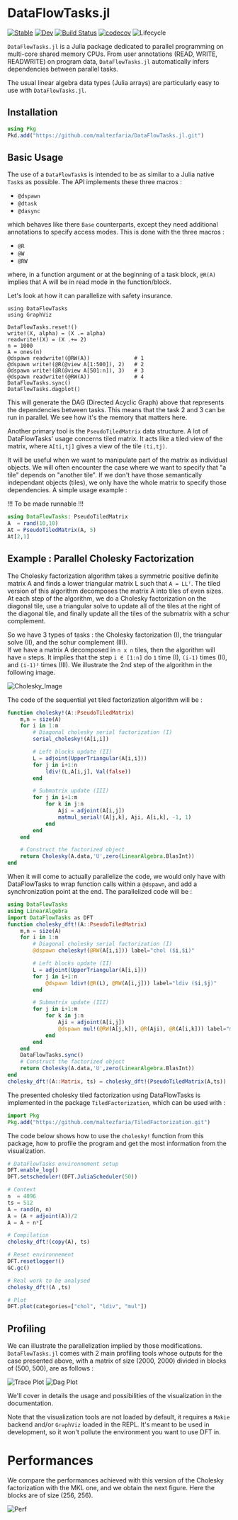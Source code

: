 # DataFlowTasks.jl

[![Stable](https://img.shields.io/badge/docs-stable-blue.svg)](https://maltezfaria.github.io/DataFlowTasks.jl/stable)
[![Dev](https://img.shields.io/badge/docs-dev-blue.svg)](https://maltezfaria.github.io/DataFlowTasks.jl/dev)
[![Build
Status](https://github.com/maltezfaria/DataFlowTasks.jl/workflows/CI/badge.svg)](https://github.com/maltezfaria/DataFlowTasks.jl/actions)
[![codecov](https://codecov.io/gh/maltezfaria/DataFlowTasks.jl/branch/main/graph/badge.svg?token=UOWU691WWG)](https://codecov.io/gh/maltezfaria/DataFlowTasks.jl)
![Lifecycle](https://img.shields.io/badge/lifecycle-experimental-blue.svg)

`DataFlowTasks.jl` is a Julia package dedicated to parallel programming on multi-core shared memory CPUs. From user annotations (READ, WRITE, READWRITE) on program data, `DataFlowTasks.jl` automatically infers dependencies between parallel tasks.

The usual linear algebra data types (Julia arrays) are particularly easy to use with `DataFlowTasks.jl`.

## Installation

```julia
using Pkg
Pkd.add("https://github.com/maltezfaria/DataFlowTasks.jl.git")
```

## Basic Usage

The use of a `DataFlowTask`s is intended to be as similar to a Julia native `Task`s as possible. The API implements these three macros :
* `@dspawn`
* `@dtask`
* `@dasync`

which behaves like there `Base` counterparts, except they need additional annotations to specify access modes. This is done with the three macros :
* `@R`
* `@W`
* `@RW`

where, in a function argument or at the beginning of a task block, `@R(A)` implies that A will be in read mode in the function/block.

Let's look at how it can parallelize with safety insurance.

```@example
using DataFlowTasks
using GraphViz

DataFlowTasks.reset!()
write!(X, alpha) = (X .= alpha)
readwrite!(X) = (X .+= 2)
n = 1000
A = ones(n)
@dspawn readwrite!(@RW(A))              # 1
@dspawn write!(@R(@view A[1:500]), 2)   # 2
@dspawn write!(@R(@view A[501:n]), 3)   # 3
@dspawn readwrite!(@RW(A))              # 4
DataFlowTasks.sync()
DataFlowTasks.dagplot()
```

This will generate the DAG (Directed Acyclic Graph) above that represents the dependencies between tasks. This means that the task 2 and 3 can be run in parallel. We see how it's the memory that matters here.

Another primary tool is the `PseudoTiledMatrix` data structure. A lot of DataFlowTasks' usage concerns tiled matrix. It acts like a tiled view of the matrix, where `A[ti,tj]` gives a view of the tile `(ti,tj)`.  

It will be useful when we want to manipulate part of the matrix as individual objects. We will often encounter the case where we want to specify that "a tile" depends on "another tile". If we don't have those semantically independant objects (tiles), we only have the whole matrix to specify those dependencies. 
A simple usage example :

!!! To be made runnable !!!  
```julia
using DataFlowTasks: PseudoTiledMatrix
A  = rand(10,10)
At = PseudoTiledMatrix(A, 5)
At[2,1]
```

## Example : Parallel Cholesky Factorization

The Cholesky factorization algorithm takes a symmetric positive definite matrix A and finds a lower triangular matrix L such that `A = LLᵀ`. The tiled version of this algorithm decomposes the matrix A into tiles of even sizes. At each step of the algorithm, we do a Cholesky factorization on the diagonal tile, use a triangular solve to update all of the tiles at the right of the diagonal tile, and finally update all the tiles of the submatrix with a schur complement.

So we have 3 types of tasks : the Cholesky factorization (I), the triangular solve (II), and the schur complement (III).  
If we have a matrix A decomposed in `n x n` tiles, then the algorithm will have `n` steps. It implies that the step `i ∈ [1:n]` do `1` time (I), `(i-1)` times (II), and `(i-1)²` times (III). We illustrate the 2nd step of the algorithm in the following image.

![Cholesky_Image](docs/src/Cholesky_2ndStep.png)

The code of the sequential yet tiled factorization algorithm will be :

```julia
function cholesky!(A::PseudoTiledMatrix)
    m,n = size(A)
    for i in 1:m
        # Diagonal cholesky serial factorization (I)
        serial_cholesky!(A[i,i])

        # Left blocks update (II)
        L = adjoint(UpperTriangular(A[i,i]))
        for j in i+1:n
            ldiv!(L,A[i,j], Val(false))
        end

        # Submatrix update (III)
        for j in i+1:m
            for k in j:n
                Aji = adjoint(A[i,j])
                matmul_serial!(A[j,k], Aji, A[i,k], -1, 1)
            end
        end
    end

    # Construct the factorized object
    return Cholesky(A.data,'U',zero(LinearAlgebra.BlasInt))
end
```

When it will come to actually parallelize the code, we would only have with DataFlowTasks to wrap function calls within a `@dspawn`, and add a synchronization point at the end. The parallelized code will be :

```julia
using DataFlowTasks
using LinearAlgebra
import DataFlowTasks as DFT
function cholesky_dft!(A::PseudoTiledMatrix)
    m,n = size(A)
    for i in 1:m
        # Diagonal cholesky serial factorization (I)
        @dspawn cholesky!(@RW(A[i,i])) label="chol ($i,$i)"

        # Left blocks update (II)
        L = adjoint(UpperTriangular(A[i,i]))
        for j in i+1:n
            @dspawn ldiv!(@R(L), @RW(A[i,j])) label="ldiv ($i,$j)"
        end

        # Submatrix update (III)
        for j in i+1:m
            for k in j:n
                Aji = adjoint(A[i,j])
                @dspawn mul!(@RW(A[j,k]), @R(Aji), @R(A[i,k])) label="mul ($j,$k)"
            end
        end
    end
    DataFlowTasks.sync()
    # Construct the factorized object
    return Cholesky(A.data,'U',zero(LinearAlgebra.BlasInt))
end
cholesky_dft!(A::Matrix, ts) = cholesky_dft!(PseudoTiledMatrix(A,ts))
```

The presented cholesky tiled factorization using DataFlowTasks is implemented in the package `TiledFactorization`, which can be used with :

```julia
import Pkg
Pkg.add("https://github.com/maltezfaria/TiledFactorization.git")
```

The code below shows how to use the `cholesky!` function from this package, how to profile the program and get the most information from the visualization. 

```julia
# DataFlowTasks environnement setup
DFT.enable_log()
DFT.setscheduler!(DFT.JuliaScheduler(50))

# Context
n  = 4096
ts = 512
A = rand(n, n)
A = (A + adjoint(A))/2
A = A + n*I

# Compilation
cholesky_dft!(copy(A), ts)

# Reset environnement
DFT.resetlogger!()
GC.gc()

# Real work to be analysed
cholesky_dft!(A ,ts)

# Plot
DFT.plot(categories=["chol", "ldiv", "mul"])
```

## Profiling

We can illustrate the parallelization implied by those modifications. `DataFlowTasks.jl` comes with 2 main profiling tools whose outputs for the case presented above, with a matrix of size (2000, 2000) divided in blocks of (500, 500), are as follows :

![Trace Plot](example.png)
![Dag Plot](exampledag.svg)

We'll cover in details the usage and possibilities of the visualization in the documentation.

Note that the visualization tools are not loaded by default, it requires a `Makie` backend and/or `GraphViz` loaded in the REPL. It's meant to be used in development, so it won't pollute the environment you want to use DFT in.

# Performances

We compare the performances achieved with this version of the Cholesky factorization with the MKL one, and we obtain the next figure. Here the blocks are of size (256, 256).

![Perf](scalability_lfaria.png)